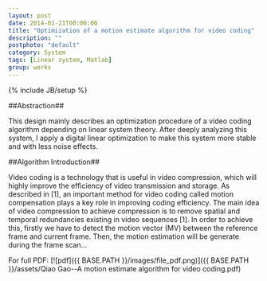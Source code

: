 ```yaml
---
layout: post
date: 2014-01-21T00:00:06
title: "Optimization of a motion estimate algorithm for video coding"
description: ""
postphoto: "default"
category: System 
tags: [Linear system, Matlab]
group: works
---
```

{% include JB/setup %}

##Abstraction##

This design mainly describes an optimization procedure of a video coding algorithm depending on linear system theory. After deeply analyzing this system, I apply a digital linear optimization to make this system more stable and with less noise effects.   

##Algorithm Introduction##

Video coding is a technology that is useful in video compression, which will highly improve the efficiency of video transmission and storage. As described in [1], an important method for video coding called motion compensation plays a key role in improving coding efficiency. The main idea of video compression to achieve compression is to remove spatial and temporal redundancies existing in video sequences [1]. In order to achieve this, firstly we have to detect the motion vector (MV) between the reference frame and current frame. Then, the motion estimation will be generate during the frame scan...

For full PDF: [![pdf]({{ BASE.PATH }}/images/file_pdf.png)]({{ BASE.PATH }}/assets/Qiao Gao--A motion estimate algorithm for video coding.pdf) 

